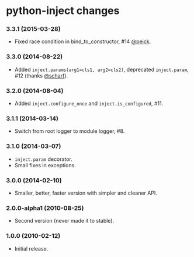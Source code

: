 python-inject changes
=====================


### 3.3.1 (2015-03-28)
- Fixed race condition in bind_to_constructor, #14
  [@peick](https://github.com/peick).

### 3.3.0 (2014-08-22)
- Added `inject.params(arg1=cls1, arg2=cls2)`, deprecated `inject.param`, #12
  (thanks [@scharf](https://github.com/scharf)).

### 3.2.0 (2014-08-04)
- Added `inject.configure_once` and `inject.is_configured`, #11. 

### 3.1.1 (2014-03-14)
- Switch from root logger to module logger, #8.

### 3.1.0 (2014-03-07)
- `inject.param` decorator.
- Small fixes in exceptions.

### 3.0.0 (2014-02-10)
- Smaller, better, faster version with simpler and cleaner API.
 
### 2.0.0-alpha1 (2010-08-25)
- Second version (never made it to stable).

### 1.0.0 (2010-02-12)
- Initial release.
